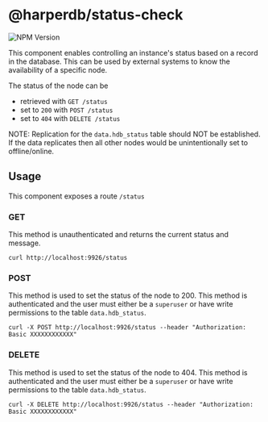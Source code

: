 # @harperdb/status-check

![NPM Version](https://img.shields.io/npm/v/%40harperdb%2Fstatus-check)

This component enables controlling an instance's status based on a record in the database. This can be used by external systems to know the availability of a specific node.

The status of the node can be
- retrieved with `GET /status`
- set to `200` with `POST /status`
- set to `404` with `DELETE /status`

NOTE: Replication for the `data.hdb_status` table should NOT be established.  If the data replicates then all other nodes would be unintentionally set to offline/online.

## Usage

This component exposes a route `/status`

### GET

This method is unauthenticated and returns the current status and message.

```shell
curl http://localhost:9926/status
```

### POST

This method is used to set the status of the node to 200. This method is authenticated and the user must either be a `superuser` or have write permissions to the table `data.hdb_status`.

```shell
curl -X POST http://localhost:9926/status --header "Authorization: Basic XXXXXXXXXXXX"
```

### DELETE

This method is used to set the status of the node to 404. This method is authenticated and the user must either be a `superuser` or have write permissions to the table `data.hdb_status`.

```shell
curl -X DELETE http://localhost:9926/status --header "Authorization: Basic XXXXXXXXXXXX"
```
